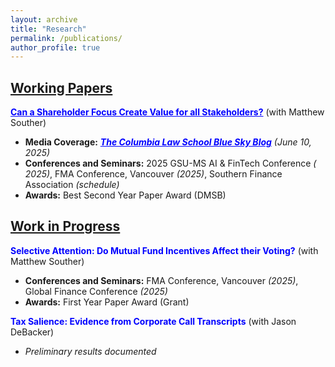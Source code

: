 ```yaml
---
layout: archive
title: "Research"
permalink: /publications/
author_profile: true
---
```

## **<u>Working Papers</u>**   
<a href="https://papers.ssrn.com/sol3/papers.cfm?abstract_id=5219625" style="color:#0000FF;"><strong>Can a Shareholder Focus Create Value for all Stakeholders?</strong></a> (with Matthew Souther)  
- **Media Coverage:** <a href="https://clsbluesky.law.columbia.edu/2025/06/10/can-a-shareholder-focus-create-value-for-all-stakeholders/" style="color:#0000FF;"><strong><em>The Columbia Law School Blue Sky Blog</em></strong></a> *(June 10, 2025)*  
- **Conferences and Seminars:** 2025 GSU-MS AI & FinTech Conference *( 2025)*, FMA Conference, Vancouver *(2025)*, Southern Finance Association *(schedule)*
- **Awards:** Best Second Year Paper Award (DMSB)



## **<u>Work in Progress</u>** 
  
<span style="color: #0000FF;">**Selective Attention: Do Mutual Fund Incentives Affect their Voting?**</span> (with Matthew Souther)
- **Conferences and Seminars:** FMA Conference, Vancouver *(2025)*, Global Finance Conference *(2025)*
- **Awards:** First Year Paper Award (Grant)
  
<span style="color: #0000FF;">**Tax Salience: Evidence from Corporate Call Transcripts**</span> (with Jason DeBacker)
- *Preliminary results documented*

  
